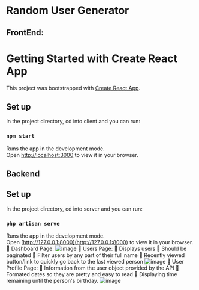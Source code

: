 # Random User Generator

## FrontEnd:

# Getting Started with Create React App

This project was bootstrapped with [Create React App](https://github.com/facebook/create-react-app).

## Set up

In the project directory, cd into client and you can run:

### `npm start`

Runs the app in the development mode.\
Open [http://localhost:3000](http://localhost:3000) to view it in your browser.

## Backend

## Set up

In the project directory, cd into server and you can run:

### `php artisan serve`

Runs the app in the development mode.\
Open [http://127.0.0.1:8000](http://127.0.0.1:8000) to view it in your browser.
 Dashboard Page:
![image](https://user-images.githubusercontent.com/20389942/230644644-d14ec045-c5f1-44c8-8f3d-86a432fce0f1.png)
 Users Page:
 Displays users
 Should be paginated
 Filter users by any part of their full name
 Recently viewed button/link to quickly go back to the last viewed person
![image](https://user-images.githubusercontent.com/20389942/230644935-2ff04e0a-624f-4e43-811b-9e1f865f5bb8.png)
 User Profile Page:
 Information from the user object provided by the API
 Formated dates so they are pretty and easy to read
 Displaying time remaining until the person&#39;s birthday.
![image](https://user-images.githubusercontent.com/20389942/230644972-d8bab925-c76b-4bfc-8e40-dd04d9542342.png)
